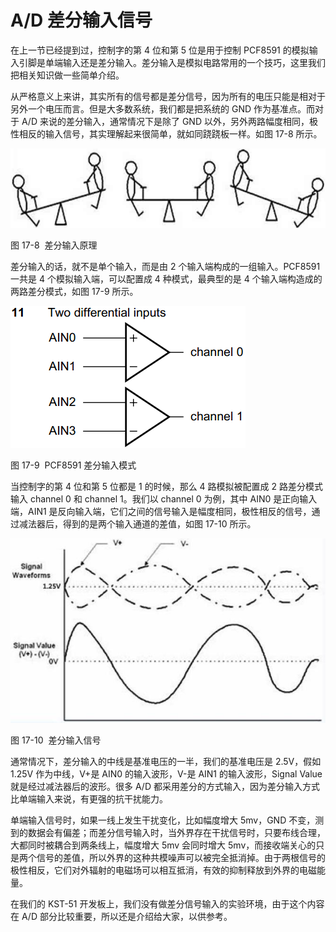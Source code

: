 # A/D 差分输入信号

在上一节已经提到过，控制字的第 4 位和第 5 位是用于控制 PCF8591 的模拟输入引脚是单端输入还是差分输入。差分输入是模拟电路常用的一个技巧，这里我们把相关知识做一些简单介绍。

从严格意义上来讲，其实所有的信号都是差分信号，因为所有的电压只能是相对于另外一个电压而言。但是大多数系统，我们都是把系统的 GND 作为基准点。而对于 A/D 来说的差分输入，通常情况下是除了 GND 以外，另外两路幅度相同，极性相反的输入信号，其实理解起来很简单，就如同跷跷板一样。如图 17-8 所示。

![图 17-8  差分输入原理](img/28c7be299126fad363b4dcb38fe1aaa5.jpg)

图 17-8  差分输入原理

差分输入的话，就不是单个输入，而是由 2 个输入端构成的一组输入。PCF8591 一共是 4 个模拟输入端，可以配置成 4 种模式，最典型的是 4 个输入端构造成的两路差分模式，如图 17-9 所示。

![图 17-9  PCF8591 差分输入模式](img/235f80c6b81ae65eb2744f7ce0496a1a.jpg)

图 17-9  PCF8591 差分输入模式

当控制字的第 4 位和第 5 位都是 1 的时候，那么 4 路模拟被配置成 2 路差分模式输入 channel 0 和 channel 1。我们以 channel 0 为例，其中 AIN0 是正向输入端，AIN1 是反向输入端，它们之间的信号输入是幅度相同，极性相反的信号，通过减法器后，得到的是两个输入通道的差值，如图 17-10 所示。

![图 17-10  差分输入信号](img/777cc0831fb418a748717ca074938df6.jpg)

图 17-10  差分输入信号

通常情况下，差分输入的中线是基准电压的一半，我们的基准电压是 2.5V，假如 1.25V 作为中线，V+是 AIN0 的输入波形，V-是 AIN1 的输入波形，Signal Value 就是经过减法器后的波形。很多 A/D 都采用差分的方式输入，因为差分输入方式比单端输入来说，有更强的抗干扰能力。

单端输入信号时，如果一线上发生干扰变化，比如幅度增大 5mv，GND 不变，测到的数据会有偏差；而差分信号输入时，当外界存在干扰信号时，只要布线合理，大都同时被耦合到两条线上，幅度增大 5mv 会同时增大 5mv，而接收端关心的只是两个信号的差值，所以外界的这种共模噪声可以被完全抵消掉。由于两根信号的极性相反，它们对外辐射的电磁场可以相互抵消，有效的抑制释放到外界的电磁能量。

在我们的 KST-51 开发板上，我们没有做差分信号输入的实验环境，由于这个内容在 A/D 部分比较重要，所以还是介绍给大家，以供参考。